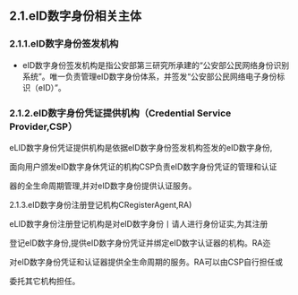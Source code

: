 ## 2.1.eID数字身份相关主体

### 2.1.1.eID数字身份签发机构

* eID数字身份签发机构是指公安部第三研究所承建的“公安部公民网络身份识别系统”。唯一负责管理eID数字身份体系，并签发“公安部公民网络电子身份标识（eID）”。

### 2.1.2.eID数字身份凭证提供机构（Credential Service Provider,**CSP**）

eLID数字身份凭证提供机构是依据eID数字身份签发机构签发的eID数字身份,

面向用户颁发eID数字身休凭证的机构CSP负责eID数字身份凭证的管理和认证

器的全生命周期管理,并对eID数字身份提供认证服务。

2.1.3.eID数字身份注册登记机构CRegisterAgent,RA\)

eLID数字身份注册登记机构是对eID数字身份丨请人进行身份证实,为其注册

登记eID数字身份,提供eID数字身份凭证并绑定eID数字认证器的机构。RA迩

对eID数字身份凭证和认证器提供全生命周期的服务。RA可以由CSP自行担任或

委托其它机构担任。

